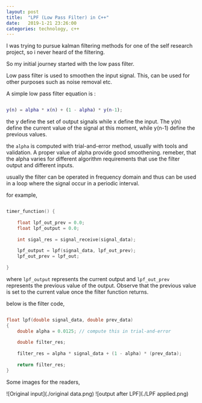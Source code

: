 ```yaml
---
layout: post
title:  "LPF (Low Pass Filter) in C++"
date:   2019-1-21 23:26:00
categories: technology, c++
---
```


I was trying to pursue kalman filtering methods for one of the self research project, so i never heard of the filtering.

So my initial journey started with the low pass filter.

Low pass filter is used to smoothen the input signal. This, can be used for other purposes such as noise removal etc.

A simple low pass filter equation is :

```matlab

y(n) = alpha * x(n) + (1 - alpha) * y(n-1);

```


the y define the set of output signals while x define the input. The y(n) define the current value of the signal at this moment, while y(n-1) define the previous values.


the `alpha` is computed with trial-and-error method, usually with tools and validation. A proper value of alpha provide good smoothening. remeber, that the alpha varies for different algorithm requirements that use the filter output and different inputs.

usually the filter can be operated in frequency domain and thus can be used in a loop where the signal occur in a periodic interval.


for example,

```c

timer_function() {
    
    float lpf_out_prev = 0.0;
    float lpf_output = 0.0;
    
    int sigal_res = signal_receive(signal_data);
    
    lpf_output = lpf(signal_data, lpf_out_prev);
    lpf_out_prev = lpf_out;
    
}


```

where `lpf_output` represents the current output and `lpf_out_prev` represents the previous value of the output.
Observe that the previous value is set to the current value once the filter function returns.


below is the filter code,

```c

float lpf(double signal_data, double prev_data)
{
    double alpha = 0.0125; // compute this in trial-and-error
    
    double filter_res;
    
    filter_res = alpha * signal_data + (1 - alpha) * (prev_data);
    
    return filter_res;
}

```
 

Some images for the readers,

![Original input](./original data.png)
![output after LPF](./LPF applied.png)




